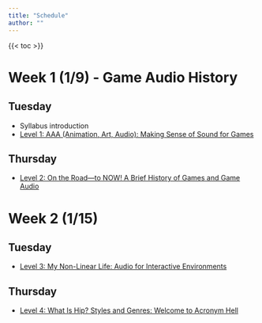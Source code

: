 ```yaml
---
title: "Schedule"
author: ""
---
```


{{< toc >}}



# Week 1 (1/9) - Game Audio History

## Tuesday

- Syllabus introduction
- [Level 1: AAA \(Animation, Art, Audio\): Making Sense of Sound for Games](../lectures/week-1/level-1/)


## Thursday

- [Level 2: On the Road—to NOW! A Brief History of Games and Game Audio](../lectures/week-1/level-2/)

# Week 2 (1/15)

## Tuesday

- [Level 3: My Non-Linear Life: Audio for Interactive Environments](../lectures/week-2/level-3/)

## Thursday

- [Level 4: What Is Hip? Styles and Genres: Welcome to Acronym Hell](../lectures/week-2/level-4/)

<!-- 
# Week 3 (1/22) - Sound Design

## Tuesday

- [Level 5: Bleeps, Blops, Clicks, and Pops: Sound Design in Games](../lectures/week-3/level-5/)
- Install Reaper if you don't already have it.
  - Short Reaper introduction for non-sound design students.
  - See: [Reaper DAW 101:- The Basics - PART 1 - YouTube](https://www.youtube.com/watch?v=JwDcTPn2dvc) for an introduction
  - For next year: review the Rick Viers LISTEN mantra!

> [Exercise 1: Source or create sounds given an asset list](../assignments/exercises/exercise-1/) - find or record these sounds
> DUE by the next class

## Thursday

- [Level 7: Do you Hear That Voice in My Head? Voice-Over for Games](../lectures/week-4/level-7/)
- Studio introduction/review
  - Demo recording voice
  - [Adventure Video Game Voice Over Scripts | Voices](https://www.voices.com/blog/adventure-video-game-voice-over-scripts/)

> [Exercise 2: Voice Over](../assignments/exercises/exercise-3/) - DUE next Tuesday 2/7


# Week 4 (1/29)

## Tuesday

- [VO Editing](../lectures/week-4/vo-editing/)
- more studio time/instruction for those who need it

## Thursday

- [Level 6: Compose Yourself! The Art of Composing for Games](../lectures/week-6/level-6/)
- Some game music analysis from https://www.youtube.com/watch?v=DtHLMGiQlJw&list=PL-ZQIvQFPv4J_32ofFpI5Nd-WCk88rAC4

> Exercise 3: Compose a short game music composition with multiple loops - DUE next Tuesday 2/7

# Week 5 (2/5)

## Tuesday

- editing trick:
  - make time selection
  - command + drag to copy time selection of item to another place
- Alternate Freesound searching
  - [Timbral Searching](https://andyp103.github.io/FreesoundTimbralSearch/)
> Project 1: Game Scene sound design

## Thursday

- work on cutscene sound design

# Week 6 (2/12)

## Tuesday

- work on cutscene sound design


## Thursday

- Project 1 due - watch game clips in class
  - who wants to explain some of their session?


# Week 7 (2/19) - Audio Implementation

## Tuesday

- When exporting from Reaper make sure not to clip. You can set a limiter on render, but this may result in bad sounding SFX because of compression.
- [Game Audio with Unity and Wwise Part 1: Intro and Installation](../lectures/week-7/part-1-intro-and-installation/)

> [Project 2: First Person actions in Wwise]() - DUE 3/21, after spring break

## Thursday

- [Part 2: Let there be Sound!](../lectures/week-7/part-2-let-there-be-sound/)

# Week 8 (2/26)

## Tuesday

- Answer questions
- Finish [Part 2: Let there be Sound!](../lectures/week-7/part-2-let-there-be-sound/)

## Thursday

- This section is important, so we'll stay here and make sure everyone can get to this point.
- Finally finish [Part 2: Let there be Sound!](../lectures/week-7/part-2-let-there-be-sound/)

# Week 9 (3/4)

## Tuesday

- if you're still having a problem:
  - check that you have the "Cinemachine" package installed.
  - Create a new project with the "First Person Core" template from the Unity Hub, then re-implement Wwise.
- Finally finish [Part 2: Let there be Sound!](../lectures/week-7/part-2-let-there-be-sound/)

> Assignment for next class: screen recording of all of this working.

## Thursday

- [Part 2: last steps](../lectures/week-7/part-2-let-there-be-sound/#our-first-sound)
  - Add the event to a soundbank
  - trigger the soundbank from Unity

<!-- > Another implementation project will be due at the end of week 12, one game scene including first-person actions, ambiance, etc. Make sure it covers all the elements we learned from the Wagner videos: random containers, switches, states, game states, blend containers, audio buses, mixing, and reverb zones. Use a scene from one of the example games you found. -->

<!-- 
# Week 10 (3/111)

- Spring Break - No Classes

# Week 11 (3/18)

## Tuesday

- See short assignment due next Thursday.
  - Add MacOS build support to your Unity install if necessary.
  - Build your project for Mac (Intel 64) and upload to OneDrive for sharing.
- [Part 3: Position, Attenuation, and Profiling](../lectures/week-9/part-3-position-attenuation-profiling)

## Thursday

- [Part 3: Position, Attenuation, and Profiling](../lectures/week-9/part-3-position-attenuation-profiling)

# Week 12 (3/25)

## Tuesday

- Finish the last few parts of part 3
- [Game Audio with Unity and Wwise Part 4: Random Containers, Switches and Basic Scripting](../lectures/week-12/part-4-random-containers/)

## Thursday

- [Game Audio with Unity and Wwise Part 4: Random Containers, Switches and Basic Scripting](../lectures/week-12/part-4-random-containers/)

<!-- [(116) Game Audio with Unity and Wwise Part 5: Position Types, States, Game Parameters and Blend Containers - YouTube](https://www.youtube.com/watch?v=9HnVMWix0Sw&list=PLzlEBXWjqM97U5rHMERc82sTXRBoSB_Fu&index=5) -->


<!-- 
# Week 13 (4/1)

## Tuesday

- [Game Audio with Unity and Wwise Part 4: Random Containers, Switches and Basic Scripting](../lectures/week-12/part-4-random-containers/)

<!-- [(116) Game Audio with Unity and Wwise Part 6: Audio Buses, Mixing, and Reverb Zones - YouTube](https://www.youtube.com/watch?v=st9YiYqDWV0&list=PLzlEBXWjqM97U5rHMERc82sTXRBoSB_Fu&index=6) -->

<!-- 
## Thursday

- [Game Audio with Unity and Wwise Part 4: Random Containers, Switches and Basic Scripting](../lectures/week-12/part-4-random-containers/)

<!-- [(116) Game Audio with Unity and Wwise Part 7: Interactive Music - YouTube](https://www.youtube.com/watch?v=dPWLq48cBOo&list=PLzlEBXWjqM97U5rHMERc82sTXRBoSB_Fu&index=7) -->

<!--
# Week 14 (4/8)

## Tuesday

- start working on projects while finishing these lessons
- [Possible games](../lectures/week-14/possible-games/)

## Thursday

- Meet to work on projects

# Week 15 (4/15)

## Tuesday

- Meet to work on projects
- show everyone a short lesson on interactive music

## Thursday

- Meet to work on projects

# Week 16 (4/222)

- Work on projects in class

> Exam - May 2, 1:00 pm – 3:00 pm

